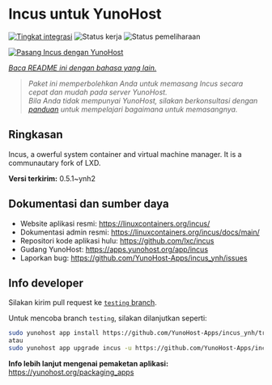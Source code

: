 <!--
N.B.: README ini dibuat secara otomatis oleh <https://github.com/YunoHost/apps/tree/master/tools/readme_generator>
Ini TIDAK boleh diedit dengan tangan.
-->

# Incus untuk YunoHost

[![Tingkat integrasi](https://dash.yunohost.org/integration/incus.svg)](https://ci-apps.yunohost.org/ci/apps/incus/) ![Status kerja](https://ci-apps.yunohost.org/ci/badges/incus.status.svg) ![Status pemeliharaan](https://ci-apps.yunohost.org/ci/badges/incus.maintain.svg)

[![Pasang Incus dengan YunoHost](https://install-app.yunohost.org/install-with-yunohost.svg)](https://install-app.yunohost.org/?app=incus)

*[Baca README ini dengan bahasa yang lain.](./ALL_README.md)*

> *Paket ini memperbolehkan Anda untuk memasang Incus secara cepat dan mudah pada server YunoHost.*  
> *Bila Anda tidak mempunyai YunoHost, silakan berkonsultasi dengan [panduan](https://yunohost.org/install) untuk mempelajari bagaimana untuk memasangnya.*

## Ringkasan

Incus, a owerful system container and virtual machine manager. It is a communautary fork of LXD.


**Versi terkirim:** 0.5.1~ynh2
## Dokumentasi dan sumber daya

- Website aplikasi resmi: <https://linuxcontainers.org/incus/>
- Dokumentasi admin resmi: <https://linuxcontainers.org/incus/docs/main/>
- Repositori kode aplikasi hulu: <https://github.com/lxc/incus>
- Gudang YunoHost: <https://apps.yunohost.org/app/incus>
- Laporkan bug: <https://github.com/YunoHost-Apps/incus_ynh/issues>

## Info developer

Silakan kirim pull request ke [`testing` branch](https://github.com/YunoHost-Apps/incus_ynh/tree/testing).

Untuk mencoba branch `testing`, silakan dilanjutkan seperti:

```bash
sudo yunohost app install https://github.com/YunoHost-Apps/incus_ynh/tree/testing --debug
atau
sudo yunohost app upgrade incus -u https://github.com/YunoHost-Apps/incus_ynh/tree/testing --debug
```

**Info lebih lanjut mengenai pemaketan aplikasi:** <https://yunohost.org/packaging_apps>
